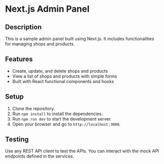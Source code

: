 # Next.js Admin Panel

## Description
This is a sample admin panel built using Next.js. It includes functionalities for managing shops and products.

## Features
- Create, update, and delete shops and products
- View a list of shops and products with simple forms
- Built with React functional components and hooks

## Setup
1. Clone the repository.
2. Run `npm install` to install the dependencies.
3. Run `npm run dev` to start the development server.
4. Open your browser and go to `http://localhost:3000`.

## Testing
Use any REST API client to test the APIs. You can interact with the mock API endpoints defined in the services.